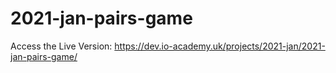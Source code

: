 # 2021-jan-pairs-game
Access the Live Version: https://dev.io-academy.uk/projects/2021-jan/2021-jan-pairs-game/

